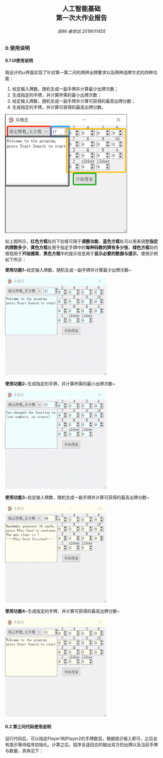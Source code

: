 <h2  align = "center" >人工智能基础<br>第一次大作业报告 </h2>

<h6 align = "center">自96 曲世远 2019011455</h6>

### 0.使用说明

#### 0.1 UI使用说明

我设计的ui界面实现了针对第一第二问的两种出牌要求以及两种选牌方式的四种功能：

1. 给定输入牌数，随机生成一副手牌并计算最少出牌次数；
2. 生成指定的手牌，并计算所需的最小出牌次数；
3. 给定输入牌数，随机生成一副手牌并计算可获得的最高出牌分数；
4. 生成指定的手牌，并计算可获得的最高出牌分数。

<img src="report.assets/image-20211104105058846.png" alt="image-20211104105058846" style="zoom:80%;" />

如上图所示，**红色方框**处的下拉框可用于**调整功能**，**蓝色方框**处可以用来调整**指定的牌数多少**，**黄色方框**处用于指定手牌中的**每种码数的牌有多少张**，**绿色方框**处的按钮用于**开始搜索**，**黑色方框**中的提示信息用于**显示必要的数据与提示**。使用示例如下所示：

**使用功能1**~给定输入牌数，随机生成一副手牌并计算最少出牌次数~

<img src="report.assets/random_no_score.gif" alt="random_no_score" style="zoom:67%;" />

**使用功能2**~生成指定的手牌，并计算所需的最小出牌次数~

<img src="report.assets/select_no_score.gif" alt="select_no_score" style="zoom:67%;" />

**使用功能3**~给定输入牌数，随机生成一副手牌并计算可获得的最高出牌分数~

<img src="report.assets/random_with_score.gif" alt="random_with_score" style="zoom:67%;" />

**使用功能4**~生成指定的手牌，并计算可获得的最高出牌分数~

<img src="report.assets/GIF 2021-11-4 11-03-11.gif" alt="GIF 2021-11-4 11-03-11" style="zoom:67%;" />

#### 0.2 第三问代码使用说明

运行代码后，可以指定Player1和Player2的手牌数目，根据提示输入即可，之后会有提示等待程序初始化。计算之后，程序会逐回合的输出双方的出牌以及当前手牌与数量，具体见下：

